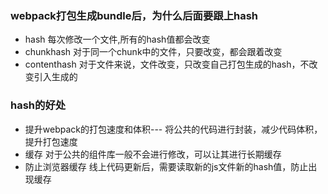 ### webpack打包生成bundle后，为什么后面要跟上hash

- hash 每次修改一个文件,所有的hash值都会改变
- chunkhash 对于同一个chunk中的文件，只要改变，都会跟着改变
- contenthash 对于文件来说，文件改变，只改变自己打包生成的hash，不改变引入生成的

### hash的好处
- 提升webpack的打包速度和体积--- 将公共的代码进行封装，减少代码体积，提升打包速度
- 缓存 对于公共的组件库一般不会进行修改，可以让其进行长期缓存 
- 防止浏览器缓存 线上代码更新后，需要读取新的js文件新的hash值，防止出现缓存